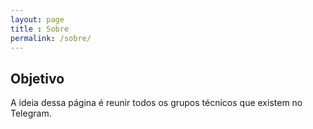 ```yaml
---
layout: page
title : Sobre
permalink: /sobre/
---
```


<h2>Objetivo</h2>
<p>
A ideia dessa página é reunir todos os grupos técnicos que existem no Telegram.
</p>
